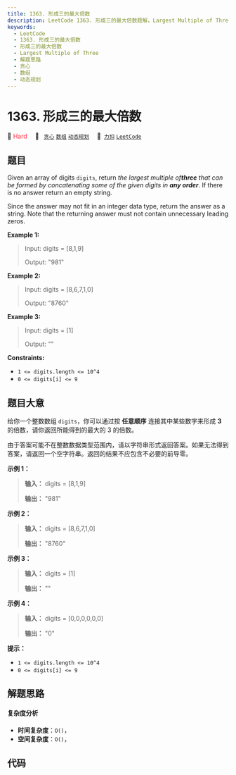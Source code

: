 ```yaml
---
title: 1363. 形成三的最大倍数
description: LeetCode 1363. 形成三的最大倍数题解，Largest Multiple of Three，包含解题思路、复杂度分析以及完整的 JavaScript 代码实现。
keywords:
  - LeetCode
  - 1363. 形成三的最大倍数
  - 形成三的最大倍数
  - Largest Multiple of Three
  - 解题思路
  - 贪心
  - 数组
  - 动态规划
---
```


# 1363. 形成三的最大倍数

🔴 <font color=#ff334b>Hard</font>&emsp; 🔖&ensp; [`贪心`](/tag/greedy.md) [`数组`](/tag/array.md) [`动态规划`](/tag/dynamic-programming.md)&emsp; 🔗&ensp;[`力扣`](https://leetcode.cn/problems/largest-multiple-of-three) [`LeetCode`](https://leetcode.com/problems/largest-multiple-of-three)

## 题目

Given an array of digits `digits`, return _the largest multiple of**three**
that can be formed by concatenating some of the given digits in **any
order**_. If there is no answer return an empty string.

Since the answer may not fit in an integer data type, return the answer as a
string. Note that the returning answer must not contain unnecessary leading
zeros.



**Example 1:**

> Input: digits = [8,1,9]
> 
> Output: "981"

**Example 2:**

> Input: digits = [8,6,7,1,0]
> 
> Output: "8760"

**Example 3:**

> Input: digits = [1]
> 
> Output: ""

**Constraints:**

  * `1 <= digits.length <= 10^4`
  * `0 <= digits[i] <= 9`


## 题目大意

给你一个整数数组 `digits`，你可以通过按 **任意顺序** 连接其中某些数字来形成 **3** 的倍数，请你返回所能得到的最大的 3 的倍数。

由于答案可能不在整数数据类型范围内，请以字符串形式返回答案。如果无法得到答案，请返回一个空字符串。返回的结果不应包含不必要的前导零。



**示例 1：**

> 
> 
> 
> 
> 
> **输入：** digits = [8,1,9]
> 
> **输出：** "981"
> 
> 

**示例 2：**

> 
> 
> 
> 
> 
> **输入：** digits = [8,6,7,1,0]
> 
> **输出：** "8760"
> 
> 

**示例 3：**

> 
> 
> 
> 
> 
> **输入：** digits = [1]
> 
> **输出：** ""
> 
> 

**示例 4：**

> 
> 
> 
> 
> 
> **输入：** digits = [0,0,0,0,0,0]
> 
> **输出：** "0"
> 
> 



**提示：**

  * `1 <= digits.length <= 10^4`
  * `0 <= digits[i] <= 9`


## 解题思路

#### 复杂度分析

- **时间复杂度**：`O()`，
- **空间复杂度**：`O()`，

## 代码

```javascript

```